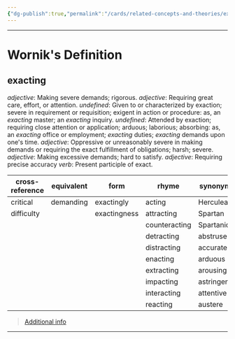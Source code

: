 ```yaml
---
{"dg-publish":true,"permalink":"/cards/related-concepts-and-theories/exacting/","created":"2023-05-10T21:09:44.142+02:00","updated":"2023-05-10T21:17:35.437+02:00"}
---
```



---
# Wornik's Definition
## exacting
*adjective*: Making severe demands; rigorous.
*adjective*: Requiring great care, effort, or attention.
*undefined*: Given to or characterized by exaction; severe in requirement or requisition; exigent in action or procedure: as, an <em>exacting</em> master; an <em>exacting</em> inquiry.
*undefined*: Attended by exaction; requiring close attention or application; arduous; laborious; absorbing: as, an <em>exacting</em> office or employment; <em>exacting</em> duties; <em>exacting</em> demands upon one's time.
*adjective*: Oppressive or unreasonably severe in making demands or requiring the exact fulfillment of obligations; harsh; severe.
*adjective*: Making excessive demands; hard to satisfy.
*adjective*: Requiring precise accuracy
*verb*: Present participle of <xref>exact</xref>.

| cross-reference |equivalent |form |rhyme |synonym |verb-stem |
| --- | --- | --- | --- | --- | --- |
| critical | demanding | exactingly | acting | Herculean | exact |
| difficulty |  | exactingness | attracting | Spartan |  |
|  |  |  | counteracting | Spartanic |  |
|  |  |  | detracting | abstruse |  |
|  |  |  | distracting | accurate |  |
|  |  |  | enacting | arduous |  |
|  |  |  | extracting | arousing |  |
|  |  |  | impacting | astringent |  |
|  |  |  | interacting | attentive |  |
|  |  |  | reacting | austere |  |

> [Additional info](https://www.wordnik.com/words/exacting)
---